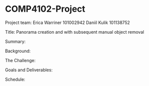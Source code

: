 # COMP4102-Project
Project team:
Erica Warriner 101002942
Daniil Kulik 101138752



Title:  Panorama creation and with subsequent manual object removal

Summary:  

Background:

The Challenge:  

Goals and Deliverables: 

Schedule:
